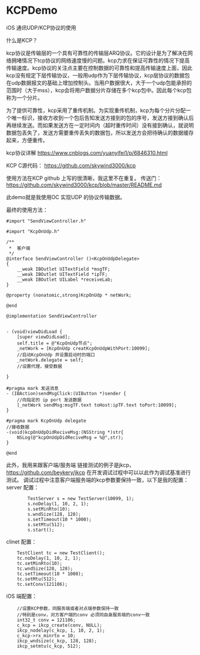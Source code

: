 # KCPDemo
iOS 通讯UDP/KCP协议的使用

什么是KCP？

kcp协议是传输层的一个具有可靠性的传输层ARQ协议。它的设计是为了解决在网络拥堵情况下tcp协议的网络速度慢的问题。kcp力求在保证可靠性的情况下提高传输速度。kcp协议的关注点主要在控制数据的可靠性和提高传输速度上面，因此kcp没有规定下层传输协议，一般用udp作为下层传输协议，kcp层协议的数据包在udp数据报文的基础上增加控制头。当用户数据很大，大于一个udp包能承担的范围时（大于mss），kcp会将用户数据分片存储在多个kcp包中。因此每个kcp包称为一个分片。

为了提供可靠性，kcp采用了重传机制。为实现重传机制，kcp为每个分片分配一个唯一标识，接收方收到一个包后告知发送方接到的包的序号，发送方接到确认后再继续发送。而如果发送方在一定时间内（超时重传时间）没有接到确认，就说明数据包丢失了，发送方需要重传丢失的数据包，所以发送方会把待确认的数据缓存起来，方便重传。

kcp协议详解
https://www.cnblogs.com/yuanyifei1/p/6846310.html

KCP C源代码：
https://github.com/skywind3000/kcp

使用方法在KCP github 上写的很清晰，我这里不在重复。
传送门：https://github.com/skywind3000/kcp/blob/master/README.md

此demo就是我使用OC 实现UDP 的协议传输数据。

最终的使用方法：
```
#import "SendViewController.h"

#import "KcpOnUdp.h"

/**
 *  客户端
 */
@interface SendViewController ()<KcpOnUdpDelegate>
{
    __weak IBOutlet UITextField *msgTF;
    __weak IBOutlet UITextField *ipTF;
    __weak IBOutlet UILabel *receiveLab;
}

@property (nonatomic,strong)KcpOnUdp * netWork;

@end

@implementation SendViewController


- (void)viewDidLoad {
    [super viewDidLoad];
    self.title = @"KcpOnUdp节点";
    _netWork = [KcpOnUdp creatKcpOnUdpWithPort:10099];
    //启动KcpOnUdp 并设置启动时的端口
    _netWork.delegate = self;
    //设置代理，接受数据

}

#pragma mark 发送消息
- (IBAction)sendMsgClick:(UIButton *)sender {
    //向指定的 ip port 发送数据
    [_netWork sendMsg:msgTF.text toHost:ipTF.text toPort:10099];
}

#pragma mark KcpOnUdp delegate
//接收数据
-(void)kcpOnUdpDidReciveMsg:(NSString *)str{
    NSLog(@"kcpOnUdpDidReciveMsg = %@",str);
}

@end

```
此外，我用来跟客户端/服务端 链接测试的例子是jkcp， https://github.com/beykery/jkcp
在开发调试过程中可以以此作为调试基准进行测试。
调试过程中注意客户端服务端的kcp参数要保持一致，以下是我的配置：
server 配置：
```
        TestServer s = new TestServer(10099, 1);
        s.noDelay(1, 10, 2, 1);
        s.setMinRto(10);
        s.wndSize(128, 128);
        s.setTimeout(10 * 1000);
        s.setMtu(512);
        s.start();
```

clinet 配置：
```
    TestClient tc = new TestClient();
    tc.noDelay(1, 10, 2, 1);
    tc.setMinRto(10);
    tc.wndSize(128, 128);
    tc.setTimeout(10 * 1000);
    tc.setMtu(512);
    tc.setConv(121106);
```

iOS 端配置：
```
    //设置KCP参数，同服务端或者对点端参数保持一致
    //特别是conv，对方客户端的conv 必须同自身服务端的conv一致
    int32_t conv = 121106;
    c_kcp = ikcp_create(conv, NULL);
    ikcp_nodelay(c_kcp, 1, 10, 2, 1);
    c_kcp->rx_minrto = 10;
    ikcp_wndsize(c_kcp, 128, 128);
    ikcp_setmtu(c_kcp, 512);
```
